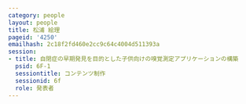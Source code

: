 ```yaml
---
category: people
layout: people
title: 松浦 絵理
pageid: '4250'
emailhash: 2c18f2fd460e2cc9c64c4004d511393a
session:
- title: 自閉症の早期発見を目的とした子供向けの嗅覚測定アプリケーションの構築
  psid: 6F-1
  sessiontitle: コンテンツ制作
  sessionid: 6f
  role: 発表者
---
```

